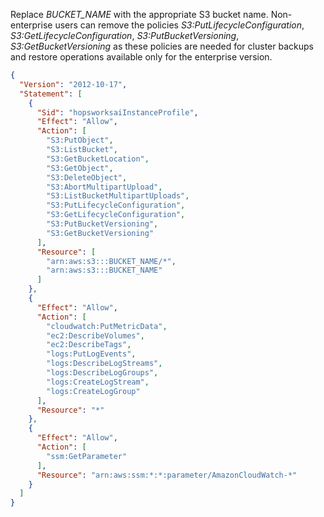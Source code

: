 
Replace *BUCKET_NAME* with the appropriate S3 bucket name. Non-enterprise users can remove the policies  *S3:PutLifecycleConfiguration*, *S3:GetLifecycleConfiguration*, *S3:PutBucketVersioning*, *S3:GetBucketVersioning* as these policies are needed for cluster backups and restore operations available only for the enterprise version. 

```json
{
  "Version": "2012-10-17",
  "Statement": [
    {
      "Sid": "hopsworksaiInstanceProfile",
      "Effect": "Allow",
      "Action": [
        "S3:PutObject",
        "S3:ListBucket",
        "S3:GetBucketLocation",
        "S3:GetObject",
        "S3:DeleteObject",
        "S3:AbortMultipartUpload",
        "S3:ListBucketMultipartUploads",
        "S3:PutLifecycleConfiguration",
        "S3:GetLifecycleConfiguration",
        "S3:PutBucketVersioning",
        "S3:GetBucketVersioning"
      ],
      "Resource": [
        "arn:aws:s3:::BUCKET_NAME/*",
        "arn:aws:s3:::BUCKET_NAME"
      ]
    },
    {
      "Effect": "Allow",
      "Action": [
        "cloudwatch:PutMetricData",
        "ec2:DescribeVolumes",
        "ec2:DescribeTags",
        "logs:PutLogEvents",
        "logs:DescribeLogStreams",
        "logs:DescribeLogGroups",
        "logs:CreateLogStream",
        "logs:CreateLogGroup"
      ],
      "Resource": "*"
    },
    {
      "Effect": "Allow",
      "Action": [
        "ssm:GetParameter"
      ],
      "Resource": "arn:aws:ssm:*:*:parameter/AmazonCloudWatch-*"
    }
  ]
}
```
